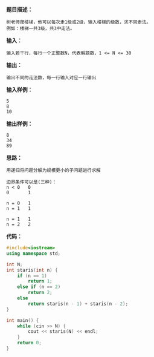 **题目描述：**

```
树老师爬楼梯，他可以每次走1级或2级，输入楼梯的级数，求不同走法。
例如：楼梯一共3级，共3中走法。
```

**输入：**

```
输入若干行，每行一个正整数N，代表解题数，1 <= N <= 30
```

**输出：**

```
输出不同的走法数，每一行输入对应一行输出
```

**输入样例：**

```
5
8
10
```

**输出样例：**

```
8
34
89
```



**思路：**

```
用递归将问题分解为规模更小的子问题进行求解

边界条件可以是(三种)：
n < 0   0
0       1

n = 0   1
n = 1   1

n = 1   1
n = 2   2
```



**代码：**

```c++
#include<iostream>
using namespace std;

int N;
int staris(int n) {
	if (n == 1)
		return 1;
	else if (n == 2)
		return 2;
	else
		return staris(n - 1) + staris(n - 2);
}

int main() {
	while (cin >> N) {
		cout << staris(N) << endl;
	}
	return 0;
}
```

